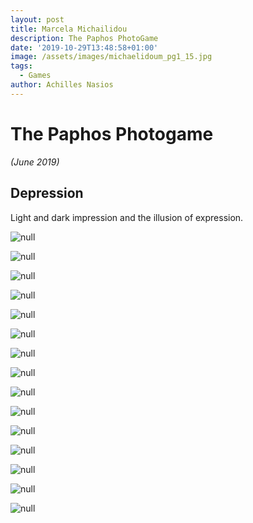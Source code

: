 ```yaml
---
layout: post
title: Marcela Michailidou
description: The Paphos PhotoGame
date: '2019-10-29T13:48:58+01:00'
image: /assets/images/michaelidoum_pg1_15.jpg
tags:
  - Games
author: Achilles Nasios
---
```

# The Paphos Photogame

_(June 2019)_

## Depression

Light and dark impression and the illusion of expression.

![null](/assets/images/michaelidoum_pg1_01.jpg)

![null](/assets/images/michaelidoum_pg1_02.jpg)

![null](/assets/images/michaelidoum_pg1_03.jpg)

![null](/assets/images/michaelidoum_pg1_04.jpg)

![null](/assets/images/michaelidoum_pg1_05.jpg)

![null](/assets/images/michaelidoum_pg1_06.jpg)

![null](/assets/images/michaelidoum_pg1_07.jpg)

![null](/assets/images/michaelidoum_pg1_08.jpg)

![null](/assets/images/michaelidoum_pg1_09.jpg)

![null](/assets/images/michaelidoum_pg1_10.jpg)

![null](/assets/images/michaelidoum_pg1_11.jpg)

![null](/assets/images/michaelidoum_pg1_12.jpg)

![null](/assets/images/michaelidoum_pg1_13.jpg)

![null](/assets/images/michaelidoum_pg1_14.jpg)

![null](/assets/images/michaelidoum_pg1_15.jpg)
